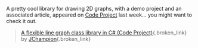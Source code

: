 A pretty cool library for drawing 2D graphs, with a demo project and an associated article, appeared on [Code Project](http://www.codeproject.com) last week&#8230; you might want to check it out. 

> [A flexible line graph class library in C# (Code Project)](http://www.codeproject.com/csharp/ZedGraph.asp){.broken_link} by [JChampion](http://www.codeproject.com/script/profile/whos_who.asp?id=204832){.broken_link}